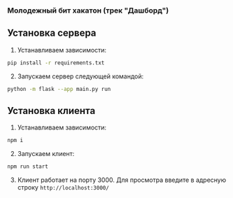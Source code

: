 ### Молодежный бит хакатон (трек "Дашборд")

## Установка сервера

1. Устанавливаем зависимости:
```sh
pip install -r requirements.txt
```
2. Запускаем сервер следующей командой:
```sh
python -m flask --app main.py run
```

## Установка клиента

1. Устанавливаем зависимости:
```sh
npm i
```

2. Запускаем клиент:
```sh
npm run start
```

3. Клиент работает на порту 3000. Для просмотра введите в адресную строку `http://localhost:3000/`